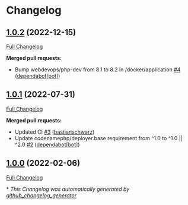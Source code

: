 # Changelog

## [1.0.2](https://github.com/codenamephp/deployer.mariadb/tree/1.0.2) (2022-12-15)

[Full Changelog](https://github.com/codenamephp/deployer.mariadb/compare/1.0.1...1.0.2)

**Merged pull requests:**

- Bump webdevops/php-dev from 8.1 to 8.2 in /docker/application [\#4](https://github.com/codenamephp/deployer.mariadb/pull/4) ([dependabot[bot]](https://github.com/apps/dependabot))

## [1.0.1](https://github.com/codenamephp/deployer.mariadb/tree/1.0.1) (2022-07-31)

[Full Changelog](https://github.com/codenamephp/deployer.mariadb/compare/1.0.0...1.0.1)

**Merged pull requests:**

- Updated CI [\#3](https://github.com/codenamephp/deployer.mariadb/pull/3) ([bastianschwarz](https://github.com/bastianschwarz))
- Update codenamephp/deployer.base requirement from ^1.0 to ^1.0 || ^2.0 [\#2](https://github.com/codenamephp/deployer.mariadb/pull/2) ([dependabot[bot]](https://github.com/apps/dependabot))

## [1.0.0](https://github.com/codenamephp/deployer.mariadb/tree/1.0.0) (2022-02-06)

[Full Changelog](https://github.com/codenamephp/deployer.mariadb/compare/4df5bbffd930fa4559c38b51204562d992ac2313...1.0.0)



\* *This Changelog was automatically generated by [github_changelog_generator](https://github.com/github-changelog-generator/github-changelog-generator)*
